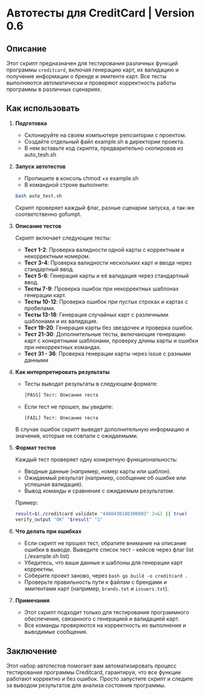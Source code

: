 # Автотесты для CreditCard | Version 0.6

## Описание

Этот скрипт предназначен для тестирования различных функций программы `creditcard`, включая генерацию карт, их валидацию и получение информации о бренде и эмитенте карт. Все тесты выполняются автоматически и проверяют корректность работы программы в различных сценариях.

## Как использовать

1. **Подготовка**

   - Склонируйте на своем компьютере репозитории с проектом.
   - Создайте отдельный файл example.sh в директории проекта.
   - В нем вставьте код скрипта, предварительно скопировав из auto_tesh.sh

2. **Запуск автотестов**

   - Пропишите в консоль chmod +x example.sh
   - В командной строке выполните:
   ```bash
   bash auto_test.sh
   ```

   Скрипт проверяет каждый флаг, разные сценарии запуска, а так-же соответственно gofumpt.

3. **Описание тестов**

   Скрипт включает следующие тесты:

   - **Тест 1-2**: Проверка валидности одной карты с корректным и некорректным номером.
   - **Тест 3-4**: Проверка валидности нескольких карт и ввода через стандартный ввод.
   - **Тест 5-6**: Генерация карты и её валидация через стандартный ввод.
   - **Тесты 7-9**: Проверка ошибок при некорректных шаблонах генерации карт.
   - **Тесты 10-12**: Проверка ошибок при пустых строках и картах с пробелами.
   - **Тесты 13-18**: Генерация случайных карт с различными шаблонами и их валидация.
   - **Тест 19-20**: Генерация карты без звездочек и проверка ошибок.
   - **Тест 21-30**: Дополнительные тесты, включающие генерацию карт с конкретными шаблонами, проверку длины карты и ошибки при некорректных командах.
   - **Тест 31 - 36**: Проверка генерации карты через issue с разными данными

4. **Как интерпретировать результаты**

   - Тесты выводят результаты в следующем формате:

     ```bash
     [PASS] Тест: Описание теста
     ```

   - Если тест не прошел, вы увидите:

     ```bash
     [FAIL] Тест: Описание теста
     ```

   В случае ошибок скрипт выведет дополнительную информацию и значения, которые не совпали с ожидаемыми.

5. **Формат тестов**

   Каждый тест проверяет одну конкретную функциональность:

   - Вводные данные (например, номер карты или шаблон).
   - Ожидаемый результат (например, сообщение об ошибке или успешная валидация).
   - Вывод команды и сравнение с ожидаемым результатом.

   Пример:

   ```bash
   result=$(./creditcard validate "4400430180300003" 2>&1 || true)
   verify_output "OK" "$result" "1"
   ```

6. **Что делать при ошибках**

   - Если скрипт не прошел тест, обратите внимание на описание ошибки в выводе. Выведите список тест - кейсов через флаг list (./example.sh list)
   - Убедитесь, что ваши данные и шаблоны для генерации карт корректны.
   - Соберите проект заново, через ```bash go build -o creditcard . ```
   - Проверьте правильность пути к файлам с брендами и эмитентами карт (например, `brands.tet` и `issuers.txt`).
  

7. **Примечания**

   - Этот скрипт подходит только для тестирования программного обеспечения, связанного с генерацией и валидацией карт.
   - Все команды проверяются на корректность их выполнения и выводимые сообщения.

## Заключение

Этот набор автотестов помогает вам автоматизировать процесс тестирования программы Creditcard, гарантируя, что все функции работают корректно и без ошибок. Просто запустите скрипт и следите за выводом результатов для анализа состояния программы.
